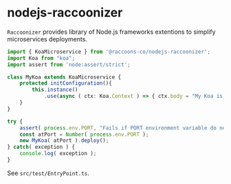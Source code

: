 # nodejs-raccoonizer

`Raccoonizer` provides library of Node.js frameworks extentions to simplify microservices 
deployments.

```typescript
import { KoaMicroservice } from '@raccoons-co/nodejs-raccoonizer';
import Koa from "koa";
import assert from 'node:assert/strict';

class MyKoa extends KoaMicroservice {
    protected initConfiguration(){
        this.instance()
            .use(async ( ctx: Koa.Context ) => { ctx.body = "My Koa is here"; } );
    }
}

try {
    assert( process.env.PORT, "Fails if PORT environment variable do not exist." );
    const atPort = Number( process.env.PORT );
    new MyKoa( atPort ).deploy();
} catch( exception ) {
    console.log( exception );
}
```
See `src/test/EntryPoint.ts`.
